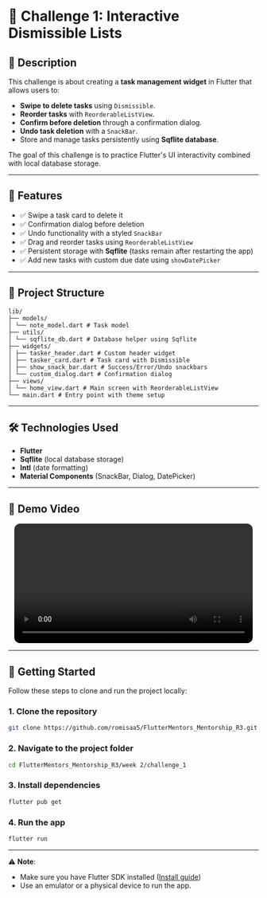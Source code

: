 # 📌 Challenge 1: Interactive Dismissible Lists

## 📖 Description
This challenge is about creating a **task management widget** in Flutter that allows users to:
- **Swipe to delete tasks** using `Dismissible`.
- **Reorder tasks** with `ReorderableListView`.
- **Confirm before deletion** through a confirmation dialog.
- **Undo task deletion** with a `SnackBar`.
- Store and manage tasks persistently using **Sqflite database**.

The goal of this challenge is to practice Flutter's UI interactivity combined with local database storage.

---

## 🚀 Features
- ✅ Swipe a task card to delete it  
- ✅ Confirmation dialog before deletion  
- ✅ Undo functionality with a styled `SnackBar`  
- ✅ Drag and reorder tasks using `ReorderableListView`  
- ✅ Persistent storage with **Sqflite** (tasks remain after restarting the app)  
- ✅ Add new tasks with custom due date using `showDatePicker`  


---

## 📂 Project Structure
```
lib/
├── models/
│ └── note_model.dart # Task model
├── utils/
│ └── sqflite_db.dart # Database helper using Sqflite
├── widgets/
│ ├── tasker_header.dart # Custom header widget
│ ├── tasker_card.dart # Task card with Dismissible
│ ├── show_snack_bar.dart # Success/Error/Undo snackbars
│ └── custom_dialog.dart # Confirmation dialog
├── views/
│ └── home_view.dart # Main screen with ReorderableListView
└── main.dart # Entry point with theme setup
```

---


## 🛠️ Technologies Used
- **Flutter** 
- **Sqflite** (local database storage)
- **Intl** (date formatting)
- **Material Components** (SnackBar, Dialog, DatePicker)

---

## 🎥 Demo Video

<div align="center">
  <video src="https://github.com/user-attachments/assets/2f4dd344-caa9-4d0f-bccb-53f5649274e4" controls width="480" style="border-radius: 12px;"></video>
</div>


---


## 🚀 Getting Started

Follow these steps to clone and run the project locally:

### 1. Clone the repository

```bash
git clone https://github.com/romisaa5/FlutterMentors_Mentorship_R3.git
```

### 2. Navigate to the project folder

```bash
cd FlutterMentors_Mentorship_R3/week 2/challenge_1
```

### 3. Install dependencies

```bash
flutter pub get
```

### 4. Run the app

```bash
flutter run
```

---

⚠️ **Note**:

* Make sure you have Flutter SDK installed ([Install guide](https://docs.flutter.dev/get-started/install))
* Use an emulator or a physical device to run the app.

